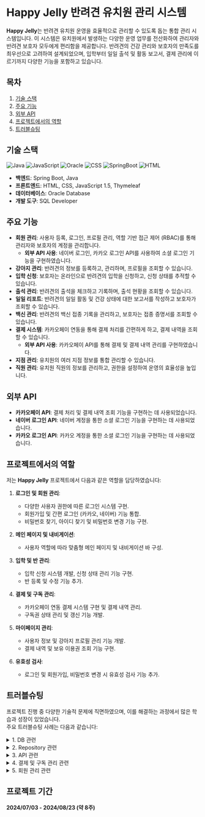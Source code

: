 # Happy Jelly 반려견 유치원 관리 시스템

**Happy Jelly**는 반려견 유치원 운영을 효율적으로 관리할 수 있도록 돕는 통합 관리 시스템입니다. 이 시스템은 유치원에서 발생하는 다양한 운영 업무를 전산화하여 관리자와 반려견 보호자 모두에게 편리함을 제공합니다. 반려견의 건강 관리와 보호자의 만족도를 최우선으로 고려하여 설계되었으며, 입학부터 일일 출석 및 활동 보고서, 결제 관리에 이르기까지 다양한 기능을 포함하고 있습니다.

## 목차

1. [기술 스택](#기술-스택)
2. [주요 기능](#주요-기능)
3. [외부 API](#외부-api)
4. [프로젝트에서의 역할](#프로젝트에서의-역할)
5. [트러블슈팅](#트러블슈팅)

## 기술 스택

<div>
    <img src="https://img.shields.io/badge/Java-21.0.3-red.svg" alt="Java">
    <img src="https://img.shields.io/badge/JavaScript-1.5-yellow.svg" alt="JavaScript">  
    <img src="https://img.shields.io/badge/Oracle-19c-green.svg" alt="Oracle">  
    <img src="https://img.shields.io/badge/CSS-3-blue.svg" alt="CSS">
    <img src="https://img.shields.io/badge/SpringBoot-3.2.5-purple.svg" alt="SpringBoot">
    <img src="https://img.shields.io/badge/HTML5-gray.svg" alt="HTML">
</div>

- **백엔드**: Spring Boot, Java
- **프론트엔드**: HTML, CSS, JavaScript 1.5, Thymeleaf
- **데이터베이스**: Oracle Database
- **개발 도구**: SQL Developer

## 주요 기능

- **회원 관리**: 사용자 등록, 로그인, 프로필 관리, 역할 기반 접근 제어 (RBAC)를 통해 관리자와 보호자의 계정을 관리합니다.
  - **외부 API 사용**: 네이버 로그인, 카카오 로그인 API를 사용하여 소셜 로그인 기능을 구현하였습니다.
- **강아지 관리**: 반려견의 정보를 등록하고, 관리하며, 프로필을 조회할 수 있습니다.
- **입학 신청**: 보호자는 온라인으로 반려견의 입학을 신청하고, 신청 상태를 추적할 수 있습니다.
- **출석 관리**: 반려견의 출석을 체크하고 기록하며, 출석 현황을 조회할 수 있습니다.
- **일일 리포트**: 반려견의 일일 활동 및 건강 상태에 대한 보고서를 작성하고 보호자가 조회할 수 있습니다.
- **백신 관리**: 반려견의 백신 접종 기록을 관리하고, 보호자는 접종 증명서를 조회할 수 있습니다.
- **결제 시스템**: 카카오페이 연동을 통해 결제 처리를 간편하게 하고, 결제 내역을 조회할 수 있습니다.
  - **외부 API 사용**: 카카오페이 API를 통해 결제 및 결제 내역 관리를 구현하였습니다.
- **지점 관리**: 유치원의 여러 지점 정보를 통합 관리할 수 있습니다.
- **직원 관리**: 유치원 직원의 정보를 관리하고, 권한을 설정하여 운영의 효율성을 높입니다.

## 외부 API

- **카카오페이 API**: 결제 처리 및 결제 내역 조회 기능을 구현하는 데 사용되었습니다.
- **네이버 로그인 API**: 네이버 계정을 통한 소셜 로그인 기능을 구현하는 데 사용되었습니다.
- **카카오 로그인 API**: 카카오 계정을 통한 소셜 로그인 기능을 구현하는 데 사용되었습니다.

## 프로젝트에서의 역할

저는 **Happy Jelly** 프로젝트에서 다음과 같은 역할을 담당하였습니다:

1. **로그인 및 회원 관리**:
   - 다양한 사용자 권한에 따른 로그인 시스템 구현.
   - 회원가입 및 간편 로그인 (카카오, 네이버) 기능 통합.
   - 비밀번호 찾기, 아이디 찾기 및 비밀번호 변경 기능 구현.

2. **메인 페이지 및 내비게이션**:
   - 사용자 역할에 따라 맞춤형 메인 페이지 및 내비게이션 바 구성.

3. **입학 및 반 관리**:
   - 입학 신청 시스템 개발, 신청 상태 관리 기능 구현.
   - 반 등록 및 수정 기능 추가.

4. **결제 및 구독 관리**:
   - 카카오페이 연동 결제 시스템 구현 및 결제 내역 관리.
   - 구독권 상태 관리 및 갱신 기능 개발.

5. **마이페이지 관리**:
   - 사용자 정보 및 강아지 프로필 관리 기능 개발.
   - 결제 내역 및 보유 이용권 조회 기능 구현.

6. **유효성 검사**:
   - 로그인 및 회원가입, 비밀번호 변경 시 유효성 검사 기능 추가.

## 트러블슈팅

프로젝트 진행 중 다양한 기술적 문제에 직면하였으며, 이를 해결하는 과정에서 많은 학습과 성장이 있었습니다. <br>
주요 트러블슈팅 사례는 다음과 같습니다:

<details>
<summary>1. DB 관련</summary>

- **문제**: missing table, missing column
  - **해결**: `@JoinColumn` 명시 여부 확인

- **문제**: 무한 순환 루프
  - **해결**: `@JsonBackReference`, `@JsonManagedReference`, `@ToString(exclude={참조필드명})` 어노테이션 사용

</details>

<details>
<summary>2. Repository 관련</summary>

- **문제**: DB에서 스네이크 표기법, Spring에서 카멜 표기법을 주로 써서 Repository `findBy` 생성 시 오류
  - **해결**: entity에 카멜 표기법으로 필드명 수정한 후 `@Column(name=스네이크 표기법)`으로 수정하여 DB와 엔티티 맞춤

</details>

<details>
<summary>3. API 관련</summary>

- **문제**: 매개변수로 쓴 `kakaoPayDTO`와 토큰 받아야 하는 `kakaoPayDTO`에서 같은 DTO를 사용하며 값이 덮어씌워짐
  - **해결**: 메서드 밖에 `kakaoPayDTO`를 따로 선언해주고, `this.kakaoPayDTO`로 매개변수와 구분

- **문제**: 프로젝트에 맞게 추가 파라미터 받으려고 했으나 계속 null이 출력되는 현상
  - **해결**: controller의 `redirectUrl`과 service의 `approval_url` 경로 모두 수정하니 작동됨

</details>

<details>
<summary>4. 결제 및 구독 관리 관련</summary>

- **문제**: 자동결제 관련 체크박스 체크 여부에 따라 체크하지 않았을 때 `@RequestParam`에서 오류 발생
  - **해결**: 자동결제 옵션을 체크하지 않았을 경우를 처리하기 위해 `@RequestParam(value="autoPay", required=false)`로 설정하여, 체크박스가 체크되지 않은 경우 `null`로 처리하도록 하여 오류를 방지함.

</details>

<details>
<summary>5. 회원 관리 관련</summary>

- **문제**: 비밀번호 변경 시 필요한 컬럼 (newpassword)를 생성하고, `@NotEmpty` 선언했더니 일반 회원가입 시 NotEmpty 충족하지 못하여 오류 발생
  - **해결**: DTO에 회원가입 시 필요한 인터페이스 (`public interface Signup{}`)와 비밀번호 변경 시 필요한 인터페이스 (`public interface PasswordChange{}`)를 선언하고, 각각의 필드에 맞게 넣어줌

- **문제**: 네이버 로그인 시 토큰 값이 주기적으로 변경되어 DB에 이것을 username으로 입력 시 계정이 계속 생기는 것을 확인
  - **해결**: 이메일을 username으로 입력하는 것으로 변경

</details>

## 프로젝트 기간
**2024/07/03 - 2024/08/23 (약 8주)**
